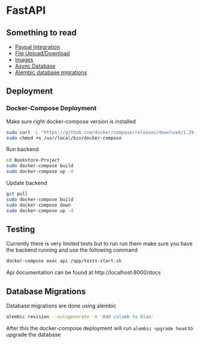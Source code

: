 # FastAPI

## Something to read

* [Paypal Integration](stuff_to_read/paypal_integration.md)
* [File Upload/Download](stuff_to_read/files.md)
* [Images](stuff_to_read/images.md)
* [Async Database](stuff_to_read/async_database.md)
* [Alembic database migrations](stuff_to_read/alembic_database_migrations.md)


## Deployment

### Docker-Compose Deployment

Make sure right docker-compose version is installed
```bash
sudo curl -L "https://github.com/docker/compose/releases/download/1.29.2/docker-compose-$(uname -s)-$(uname -m)" -o /usr/local/bin/docker-compose
sudo chmod +x /usr/local/bin/docker-compose
```

Run backend
```bash
cd Bookstore-Project
sudo docker-compose build
sudo docker-compose up -d
```

Update backend
```bash
git pull
sudo docker-compose build
sudo docker-compose down
sudo docker-compose up -d
```

## Testing

Currently there is very limited tests but to run run them make sure you have the backend running and use the following command

```bash
docker-compose exec api /app/tests-start.sh
```

Api documentation can be found at http://localhost:8000/docs


## Database Migrations

Database migrations are done using alembic

```bash
alembic revision --autogenerate -m 'Add columb to blaa'
```

After this the docker-compose deployment will run `alembic upgrade head` to upgrade the database
